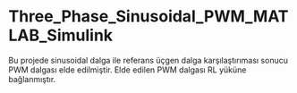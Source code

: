 # Three_Phase_Sinusoidal_PWM_MATLAB_Simulink
 Bu projede sinusoidal dalga ile referans üçgen dalga karşılaştırıması sonucu PWM dalgası elde edilmiştir. Elde edilen PWM dalgası RL yüküne bağlanmıştır. 
